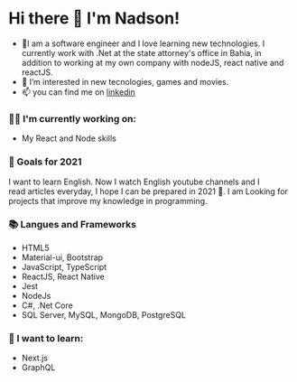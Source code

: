 # Hi there 👋 I'm Nadson!
- 👋I am a software engineer and I love learning new technologies. I currently work with .Net at the state attorney's office in Bahia, in addition to working at my own company with nodeJS, react native and reactJS.
- 👀 I’m interested in new tecnologies, games and movies.
- 📫 you can find me on [linkedin](https://www.linkedin.com/in/nadson-dias-ribeiro-b3b627122/) 

### :technologist: I'm currently working on:
- My React and Node skills

### 🔭 Goals for 2021

I want to learn English. Now I watch English youtube channels and I read articles everyday, I hope I can be prepared in 2021 💪. I am Looking for projects that improve my knowledge in programming.

### 📚 Langues and Frameworks
- HTML5
- Material-ui, Bootstrap
- JavaScript, TypeScript
- ReactJS, React Native
- Jest
- NodeJs
- C#, .Net Core
- SQL Server, MySQL, MongoDB, PostgreSQL

### :thinking: I want to learn:

- Next.js
- GraphQL
